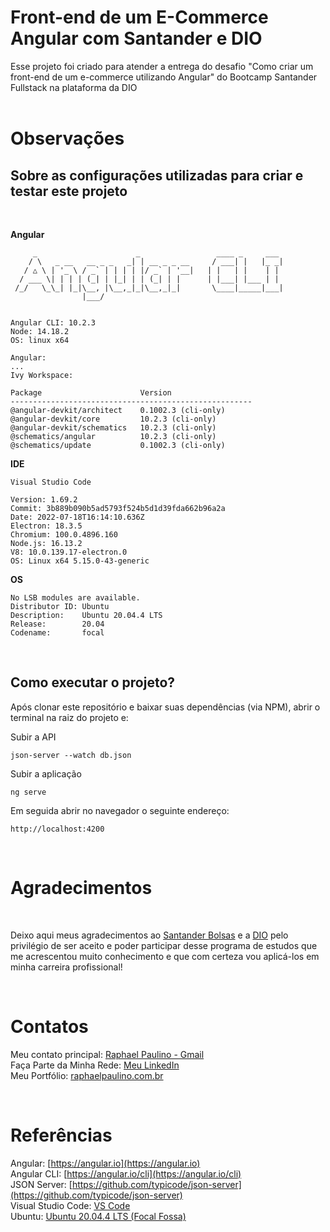 # Front-end de um E-Commerce Angular com Santander e DIO
Esse projeto foi criado para atender a entrega do desafio "Como criar um front-end de um e-commerce utilizando Angular" do Bootcamp Santander Fullstack na plataforma da DIO <br><br>

# Observações

## Sobre as configurações utilizadas para criar e testar este projeto <br>

<br>

**Angular**
```
     _                      _                 ____ _     ___
    / \   _ __   __ _ _   _| | __ _ _ __     / ___| |   |_ _|
   / △ \ | '_ \ / _` | | | | |/ _` | '__|   | |   | |    | |
  / ___ \| | | | (_| | |_| | | (_| | |      | |___| |___ | |
 /_/   \_\_| |_|\__, |\__,_|_|\__,_|_|       \____|_____|___|
                |___/
    

Angular CLI: 10.2.3
Node: 14.18.2
OS: linux x64

Angular: 
... 
Ivy Workspace: 

Package                      Version
------------------------------------------------------
@angular-devkit/architect    0.1002.3 (cli-only)
@angular-devkit/core         10.2.3 (cli-only)
@angular-devkit/schematics   10.2.3 (cli-only)
@schematics/angular          10.2.3 (cli-only)
@schematics/update           0.1002.3 (cli-only)
```

**IDE**
```
Visual Studio Code

Version: 1.69.2
Commit: 3b889b090b5ad5793f524b5d1d39fda662b96a2a
Date: 2022-07-18T16:14:10.636Z
Electron: 18.3.5
Chromium: 100.0.4896.160
Node.js: 16.13.2
V8: 10.0.139.17-electron.0
OS: Linux x64 5.15.0-43-generic
```

**OS**
```
No LSB modules are available.
Distributor ID:	Ubuntu
Description:	Ubuntu 20.04.4 LTS
Release:	    20.04
Codename:	    focal
```

<br>

## Como executar o projeto? <br>

Após clonar este repositório e baixar suas dependências (via NPM), abrir o terminal na raiz do projeto e:

Subir a API

```
json-server --watch db.json
```

Subir a aplicação

```
ng serve
```

Em seguida abrir no navegador o seguinte endereço:

```
http://localhost:4200
```

<br>

# Agradecimentos

<br>

Deixo aqui meus agradecimentos ao [Santander Bolsas](https://www.becas-santander.com/pt_br/index.html) e a [DIO](https://www.dio.me/) pelo privilégio de ser aceito e poder participar desse programa de estudos que me acrescentou muito conhecimento e que com certeza vou aplicá-los em minha carreira profissional! 

<br>

# Contatos
Meu contato principal:  [Raphael Paulino - Gmail](mailto:raphael.paulino.web@gmail.com) <br>
Faça Parte da Minha Rede: [Meu LinkedIn](https://www.linkedin.com/in/raphaelalvespaulino/) <br>
Meu Portfólio: [raphaelpaulino.com.br](https://www.raphaelpaulino.com.br/) 

<br>

# Referências
Angular:  [https://angular.io](https://angular.io) <br>
Angular CLI: [https://angular.io/cli](https://angular.io/cli) <br>
JSON Server:  [https://github.com/typicode/json-server](https://github.com/typicode/json-server) <br>
Visual Studio Code: [VS Code](https://code.visualstudio.com/) <br>
Ubuntu: [Ubuntu 20.04.4 LTS (Focal Fossa)](https://releases.ubuntu.com/20.04.4/)

